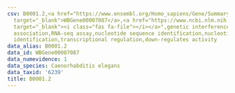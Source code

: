 ```yaml
---
csv: B0001.2,<a href="https://www.ensembl.org/Homo_sapiens/Gene/Summary?db=core;g=WBGene00007087"
  target="_blank">WBGene00007087</a>,<a href="https://www.ncbi.nlm.nih.gov/pubmed/27496166"
  target="_blank"><i class="fas fa-file"></i></a>",genetic interference,functional
  association,RNA-seq assay,nucleotide sequence identification,nucleotide sequence
  identification,transcriptional regulation,down-regulates activity
data_alias: B0001.2
data_id: WBGene00007087
data_numevidence: 1
data_species: Caenorhabditis elegans
data_taxid: '6239'
title: B0001.2
---
```

